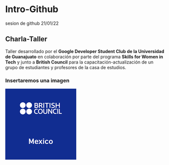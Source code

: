 # Intro-Github

sesion de github 21/01/22

## Charla-Taller


Taller desarrollado por el **Google Developer Student Club de la Universidad de Guanajuato** en colaboración por parte del programa **Skills for Women in Tech** y junto a **British Council** para la capacitación-actualización de un grupo de estudiantes y profesores de la casa de estudios.

### Insertaremos una imagen

![hack](img/British_Council_logo2.png)